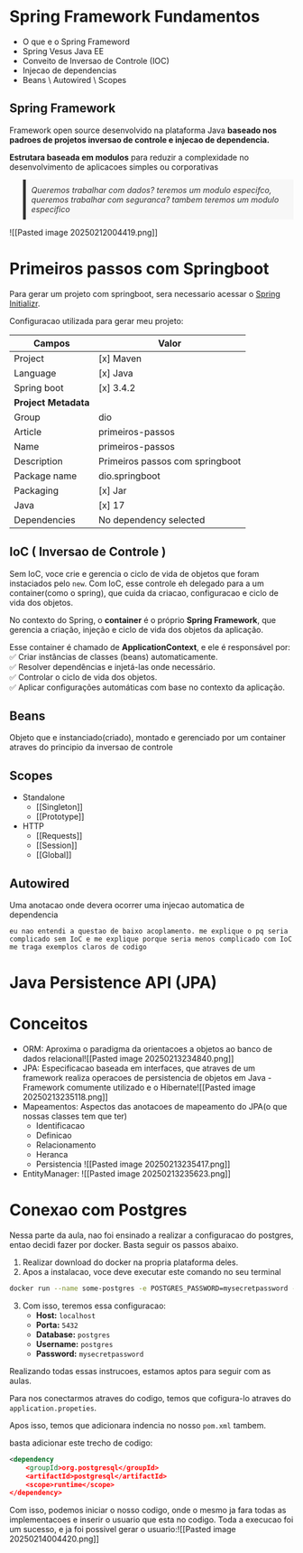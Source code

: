 # Spring Framework Fundamentos

- O que e o Spring Frameword
- Spring Vesus Java EE
- Conveito de Inversao de Controle (IOC)
- Injecao de dependencias
- Beans \ Autowired \ Scopes

## Spring Framework

Framework open source desenvolvido na plataforma Java **baseado nos padroes de projetos inversao de controle e injecao de dependencia.**

**Estrutara baseada em modulos** para reduzir a complexidade no desenvolvimento de aplicacoes simples ou corporativas

<blockquote style="background-color: #f7f7f7; border-left: 5px solid #333; padding: 10px; font-style: italic; color: #333;">
Queremos trabalhar com dados? teremos um modulo especifco, queremos trabalhar com seguranca? tambem teremos um modulo especifico
</blockquote>

![[Pasted image 20250212004419.png]]


# Primeiros passos com Springboot

Para gerar um projeto com springboot, sera necessario acessar o [Spring Initializr](https://start.spring.io).

Configuracao utilizada para gerar meu projeto:


| Campos               | Valor                           |
| -------------------- | ------------------------------- |
| Project              | [x] Maven                       |
| Language             | [x] Java                        |
| Spring boot          | [x] 3.4.2                       |
| **Project Metadata** |                                 |
| Group                | dio                             |
| Article              | primeiros-passos                |
| Name                 | primeiros-passos                |
| Description          | Primeiros passos com springboot |
| Package name         | dio.springboot                  |
| Packaging            | [x] Jar                         |
| Java                 | [x] 17                          |
| Dependencies         | No dependency selected          |


## IoC ( Inversao de Controle )

Sem IoC, voce crie e gerencia o ciclo de vida de objetos que foram instaciados pelo `new`. Com IoC, esse controle eh delegado para a um container(como o spring), que cuida da criacao, configuracao e ciclo de vida dos objetos.

No contexto do Spring, o **container** é o próprio **Spring Framework**, que gerencia a criação, injeção e ciclo de vida dos objetos da aplicação.

Esse container é chamado de **ApplicationContext**, e ele é responsável por:  
✅ Criar instâncias de classes (beans) automaticamente.  
✅ Resolver dependências e injetá-las onde necessário.  
✅ Controlar o ciclo de vida dos objetos.  
✅ Aplicar configurações automáticas com base no contexto da aplicação.


## Beans

Objeto que e instanciado(criado), montado e gerenciado por um container atraves do principio da inversao de controle

## Scopes

- Standalone
	- [[Singleton]]
	- [[Prototype]]
- HTTP
	- [[Requests]]
	- [[Session]]
	- [[Global]]
## Autowired

Uma anotacao onde devera ocorrer uma injecao automatica de dependencia


```prompt
eu nao entendi a questao de baixo acoplamento. me explique o pq seria complicado sem IoC e me explique porque seria menos complicado com IoC me traga exemplos claros de codigo
```

# Java Persistence API (JPA)

# Conceitos

- ORM: Aproxima o paradigma da orientacoes a objetos ao banco de dados relacional![[Pasted image 20250213234840.png]]
- JPA: Especificacao baseada em interfaces, que atraves de um framework realiza operacoes de persistencia de objetos em Java - Framework comumente utilizado e o Hibernate![[Pasted image 20250213235118.png]]
- Mapeamentos: Aspectos das anotacoes de mapeamento do JPA(o que nossas classes tem que ter)
	- Identificacao
	- Definicao
	- Relacionamento
	- Heranca
	- Persistencia
	![[Pasted image 20250213235417.png]]
- EntityManager: ![[Pasted image 20250213235623.png]]

# Conexao com Postgres

Nessa parte da aula, nao foi ensinado a realizar a configuracao do postgres, entao decidi fazer por docker. Basta seguir os passos abaixo.

1. Realizar download do docker na propria plataforma deles.
2. Apos a instalacao, voce deve executar este comando no seu terminal
```bash
docker run --name some-postgres -e POSTGRES_PASSWORD=mysecretpassword -p 5432:5432 -d postgres
```
3. Com isso, teremos essa configuracao:
	- **Host:** `localhost`
	- **Porta:** `5432`
	- **Database:** `postgres`
	- **Username:** `postgres`
	- **Password:** `mysecretpassword`

Realizando todas essas instrucoes, estamos aptos para seguir com as aulas.

Para nos conectarmos atraves do codigo, temos que cofigura-lo atraves do `application.propeties`.

Apos isso, temos que adicionara indencia no nosso `pom.xml` tambem.

basta adicionar este trecho de codigo:

```xml
<dependency
	<groupId>org.postgresql</groupId>
	<artifactId>postgresql</artifactId>
	<scope>runtime</scope>
</dependency>
```

Com isso, podemos iniciar o nosso codigo, onde o mesmo ja fara todas as implementacoes e inserir o usuario que esta no codigo. 
Toda a execucao foi um sucesso, e ja foi possivel gerar o usuario:![[Pasted image 20250214004420.png]]
